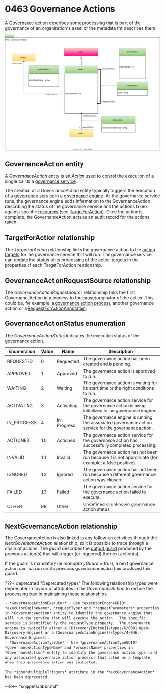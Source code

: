 <!-- SPDX-License-Identifier: CC-BY-4.0 -->
<!-- Copyright Contributors to the ODPi Egeria project. -->

# 0463 Governance Actions

A [Governance action](/concepts/governance-action) describes some processing that is part of the governance of an organization's asset or the metadata tht describes them.

![UML](0463-Governance-Actions.svg)

## GovernanceAction entity

A *GovernanceAction* entity is an [*Action*](/types/1/0137-Actions) used to control the execution of a single call to a [governance service](/concepts/governance-service). 

The creation of a *GovernanceAction* entity typically triggers the execution of a [governance service](/concepts/governance-service) in a [governance engine](/concepts/governance-engine).
As the governance service runs, the governance engine adds information to the GovernanceAction describing the
status of the governance service and the actions taken against specific [resources](/concepts/resources) (see [TargetForAction](#targetforaction)).
Once the action is complete,
the GovernanceAction acts as an audit record for the actions taken.

## TargetForAction relationship

The *TargetForAction* relationship links the governance action to the [action targets](/concepts/action-target) for the governance service that will run.  The governance service can update the status of its processing of the action targets in the properties of each TargetForAction relationship.

## GovernanceActionRequestSource relationship

The *GovernanceActionRequestSource* relationship links the first GovernanceAction in a process to the cause/originator of the action.  This could be, for example, a [governance action process](/concepts/governance-action-process), another governance action or a [RequestForActionAnnotation](/types/6/0690-Request-for-Action).

## GovernanceActionStatus enumeration

The *GovernanceActionStatus* indicates the execution status of the governance action.

| Enumeration | Value | Name | Description                                                                                            |
| --- | --- | --- |--------------------------------------------------------------------------------------------------------|
| REQUESTED    |  0  | Requested | The governance action has been created and is pending.                                                 |
| APPROVED     |  1  | Approved | The governance action is approved to run.                                                              |
| WAITING      |  2  | Waiting | The governance action is waiting for its start time or the right conditions to run.                    |
| ACTIVATING   |  3  | Activating | The governance action service for the governance action is being initialized in the governance engine. |
| IN_PROGRESS  |  4  | In Progress| The governance engine is running the associated governance action service for the governance action.   |
| ACTIONED     |  10 | Actioned | The governance action service for the governance action has successfully completed processing.         |
| INVALID      |  11 | Invalid | The governance action has not been run because it is not appropriate (for example, a false positive).  |
| IGNORED      |  12 | Ignored | The governance action has not been run because a different governance action was chosen.               |
| FAILED       |  13 | Failed | The governance action service for the governance action failed to execute.                             |
| OTHER        |  99 | Other | Undefined or unknown governance action status.                                                         |

## NextGovernanceAction relationship

The GovernanceAction is also linked to any follow-on activities through the *NextGovernanceAction* relationship, so it is possible to trace through a chain of actions. The *guard* describes the [output guard](/concepts/guard) produced by the previous action(s) that will trigger (or triggered) the next action(s).  

If the guard is mandatory (ie *mandatoryGuard* = true), a next governance action can not run until a previous governance action has produced this guard.


???+ deprecated "Deprecated types"
    The following relationship types were deprecated in favour of attributes in the *GovernanceAction* to reduce the processing load in maintaining these relationships.

    - *GovernanceActionExecutor* - Use *executorEngineGUID*, *executorEngineName*, *requestType* and *requestParameters* properties in *GovernanceAction* entity to identify the governance engine that will run the service that will execute the action.  The specific service is identified by the requestType property.  The governance engine is typically either a [DiscoveryEngine](/types/6/0601-Open-Discovery-Engine) or a [GovernanceActionEngine](/types/4/0461-Governance-Engines).
    - *GovernanceActionTypeUse* - Use *governanceActionTypeGUID*, *governanceActionTypeName* and *processName* properties in *GovernanceAction* entity to identify the governance action type (and any associated governance action process) that acted as a template when this governance action was initiated.

    The *ignoreMultipleTriggers* attribute in the *NextGovernanceAction* has been deprecated.
    
--8<-- "snippets/abbr.md"